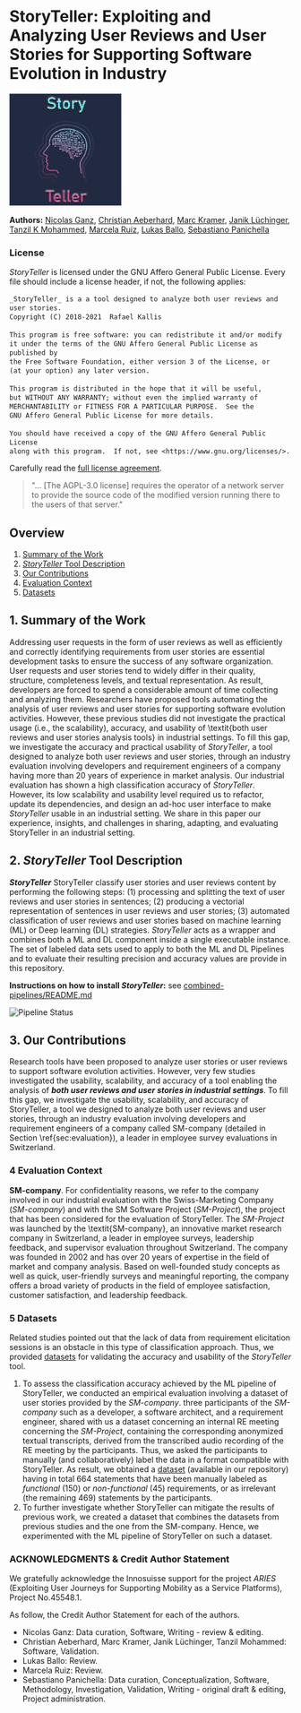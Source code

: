 # StoryTeller: Exploiting and Analyzing User Reviews and User Stories for Supporting Software Evolution in Industry

![](combined-pipelines/images/swmlogo2.jpg)

**Authors:** [Nicolas Ganz](https://www.zhaw.ch/en/about-us/person/gann/), [Christian Aeberhard](https://github.com/niddhog), [Marc Kramer](https://github.com/Makram95), [Janik Lüchinger](https://github.com/jluech), [Tanzil K Mohammed](https://github.com/tanzilkm), [Marcela Ruiz](https://www.zhaw.ch/en/about-us/person/ruiz/), [Lukas Ballo](https://www.linkedin.com/in/lballo/?originalSubdomain=ch), [Sebastiano Panichella](https://spanichella.github.io/)

### License

_StoryTeller_ is licensed under the GNU Affero General Public License. Every file should include a license header, if not, the following applies:

```
_StoryTeller_ is a a tool designed to analyze both user reviews and user stories.
Copyright (C) 2018-2021  Rafael Kallis

This program is free software: you can redistribute it and/or modify
it under the terms of the GNU Affero General Public License as published by
the Free Software Foundation, either version 3 of the License, or
(at your option) any later version.

This program is distributed in the hope that it will be useful,
but WITHOUT ANY WARRANTY; without even the implied warranty of
MERCHANTABILITY or FITNESS FOR A PARTICULAR PURPOSE.  See the
GNU Affero General Public License for more details.

You should have received a copy of the GNU Affero General Public License
along with this program.  If not, see <https://www.gnu.org/licenses/>. 
```

Carefully read the [full license agreement](https://www.gnu.org/licenses/agpl-3.0.en.html).

> "... [The AGPL-3.0 license] requires the operator of a network server to provide the source code of the modified version running there to the users of that server."

## Overview
1. [Summary of the Work](#section1)
2. [_StoryTeller_ Tool Description](#section2)
3. [Our Contributions](#section3)
4. [Evaluation Context](#section4)
5. [Datasets](#section5)

## 1. Summary of the Work<a name="section1"></a>
Addressing user requests in the form of user reviews as well as efficiently and correctly identifying requirements from user stories are essential development tasks to ensure the success of any software organization. User requests and user stories tend to widely differ in their quality, structure, completeness levels, and textual representation. As result, developers are forced to spend a considerable amount of time collecting and analyzing them.
Researchers have proposed tools automating the analysis of user reviews and user stories for supporting software evolution activities. However, these previous studies did not investigate the practical usage (i.e., the scalability), accuracy, and usability of \textit{both user reviews and user stories analysis tools} in industrial settings. 
To fill this gap, we investigate the accuracy and practical usability of _StoryTeller_, a tool designed to analyze both user reviews and user stories, through an industry evaluation involving developers and requirement engineers of a company having more than 20 years of experience in market analysis.
Our industrial evaluation has shown a high classification accuracy of _StoryTeller_. However, its low scalability and usability level required us to refactor, update its dependencies, and design an ad-hoc user interface to make _StoryTeller_ usable in an industrial setting.
We share in this paper our experience, insights, and challenges in sharing, adapting, and evaluating StoryTeller in an industrial setting.

## 2. _StoryTeller_ Tool Description<a name="section2"></a>

**_StoryTeller_** StoryTeller classify user stories and user reviews content by performing the following steps: (1) processing and splitting the text of
user reviews and user stories in sentences; (2) producing a vectorial representation of sentences in user reviews and user stories; (3)
automated classification of user reviews and user stories based on machine learning (ML) or Deep learning (DL) strategies. 
*_StoryTeller_* acts as a wrapper and combines both a ML and DL component inside a single executable instance.
The set of labeled data sets used to apply to both the ML and DL Pipelines and to evaluate their resulting precision and accuracy values are provide in this repository.

**Instructions on how to install _StoryTeller_:** see [combined-pipelines/README.md](./combined-pipelines/README.md)

![Pipeline Status](https://github.com/spanichella/ARIES-story-teller/actions/workflows/java_ci.yml/badge.svg)

## 3. Our Contributions<a name="section3"></a>
 Research tools have been proposed to analyze user stories or user reviews to support software evolution activities. However, very few studies investigated the usability, scalability, and accuracy of a tool enabling the analysis of **_both user reviews and user stories in industrial settings_**. To fill this gap, we investigate the usability, scalability, and accuracy of StoryTeller, a tool we designed to analyze both user reviews and user stories, through an industry evaluation involving developers and requirement engineers of a company called SM-company (detailed in Section \ref{sec:evaluation}), a leader in employee survey evaluations in Switzerland. 

### 4 Evaluation Context<a name="section4"></a>

**SM-company**. For confidentiality reasons, we refer to the  company involved in our industrial evaluation with the Swiss-Marketing Company (*SM-company*) and with the SM Software Project (*SM-Project*), the project that has been considered for the evaluation of StoryTeller.
The *SM-Project* was launched by the \textit{SM-company}, an innovative market research company in Switzerland, a leader in employee surveys, leadership feedback, and supervisor evaluation throughout Switzerland. The company was founded in 2002 and has over 20 years of expertise in the field of market and company analysis. Based on well-founded study concepts as well as quick, user-friendly surveys and meaningful reporting, the company offers a broad variety of products in the field of employee satisfaction, customer satisfaction, and leadership feedback.

### 5 Datasets <a name="section5"></a>
Related studies pointed out that the lack of data from requirement elicitation sessions is an obstacle in this type of classification approach. 
Thus, we provided [datasets](datasets) for validating the accuracy and usability of the _StoryTeller_ tool. 

1) To assess the classification accuracy achieved by the ML pipeline of StoryTeller, we conducted an empirical evaluation involving a dataset of user stories provided by the *SM-company*. three participants of the *SM-company* such as a developer, a software architect, and a requirement engineer,  shared with us a dataset concerning an internal RE meeting concerning the *SM-Project*, containing the corresponding anonymized textual transcripts, derived from the transcribed audio recording of the RE meeting by the participants. Thus, we asked the participants to manually (and collaboratively) label the data in a format compatible with StoryTeller. As result, we obtained a [dataset](datasets)  (available in our repository) having in total 664 statements that have been manually labeled as *functional* (150) or *non-functional* (45) requirements, or as irrelevant (the remaining 469) statements by the participants.
2) To further investigate whether StoryTeller can mitigate the results of previous work, we created a dataset that combines the datasets from previous studies and the one from the SM-company. Hence, we experimented with the ML pipeline of StoryTeller on such a dataset. 

### ACKNOWLEDGMENTS & Credit Author Statement
We gratefully acknowledge the Innosuisse support for the project *ARIES* (Exploiting User Journeys for Supporting Mobility as a Service Platforms),
Project No.45548.1. 

As follow, the Credit Author Statement for each of the authors. 
- Nicolas Ganz: Data curation, Software, Writing - review & editing.
- Christian Aeberhard, Marc Kramer, Janik Lüchinger, Tanzil Mohammed: Software,  Validation.
- Lukas Ballo: Review.
- Marcela Ruiz: Review.
- Sebastiano Panichella: Data curation, Conceptualization, Software, Methodology, Investigation, Validation, Writing - original draft & editing, Project administration.



